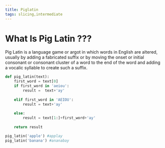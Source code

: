 ```yaml
---
title: Piglatin    
tags: slicing,intermediate
---
```


# What Is Pig Latin ???
Pig Latin is a language game or argot in which words in English are altered, usually by adding a fabricated suffix or by moving the onset or initial consonant or consonant cluster of a word to the end of the word and adding a vocalic syllable to create such a suffix.

```py
def pig_latin(text):
	first_word = text[0]
	if first_word in 'aeiou':
		result =  text+'ay'
		
	elif first_word in 'AEIOU':
		result = text+'ay'
				
	else:
		result = text[1:]+first_word+'ay'
		
	return result
```

```py
pig_latin('apple') #applay
pig_latin('banana') #ananabay
```
